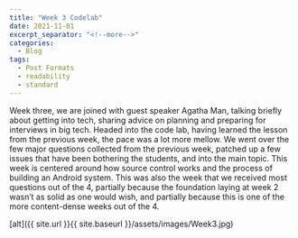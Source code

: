 ```yaml
---
title: "Week 3 Codelab"
date: 2021-11-01
excerpt_separator: "<!--more-->"
categories:
  - Blog
tags:
  - Post Formats
  - readability
  - standard
---
```


Week three, we are joined with guest speaker Agatha Man, talking briefly about getting into tech, sharing advice on planning and preparing for interviews in big tech. 
Headed into the code lab, having learned the lesson from the previous week, the pace was a lot more mellow. We went over the few major questions collected from the previous week, patched up a few issues that have been bothering the students, and into the main topic.
This week is centered around how source control works and the process of building an Android system. This was also the week that we received most questions out of the 4, partially because the foundation laying at week 2 wasn’t as solid as one would wish, and partially because this is one of the more content-dense weeks out of the 4.


[alt]({{ site.url }}{{ site.baseurl }}/assets/images/Week3.jpg)
